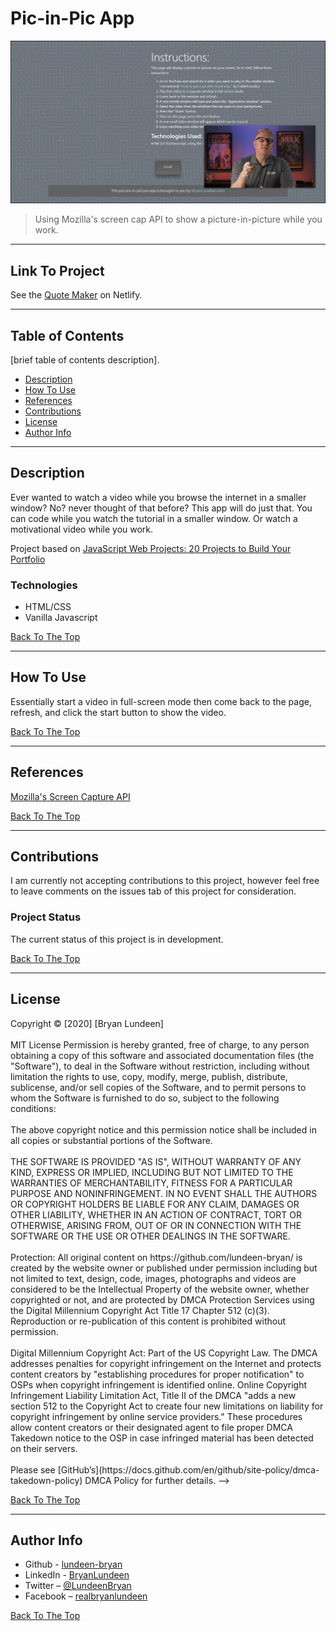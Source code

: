 # Pic-in-Pic App

![Pic-In-Pic](img/screenshot.png)

> Using Mozilla's screen cap API to show a picture-in-picture while you work.

---

## Link To Project

See the [Quote Maker](https://lundeen-bryan-quote-maker.netlify.app/) on Netlify.

---

## Table of Contents

[brief table of contents description].

- [Description](#description)
- [How To Use](#how-to-use)
- [References](#references)
- [Contributions](#contributions)
- [License](#license)
- [Author Info](#author-info)

---

## Description

Ever wanted to watch a video while you browse the internet in a smaller window? No? never thought of that before? This app will do just that. You can code while you watch the tutorial in a smaller window. Or watch a motivational video while you work.

Project based on [JavaScript Web Projects: 20 Projects to Build Your Portfolio](https://www.udemy.com/course/javascript-web-projects-to-build-your-portfolio-resume/)

### Technologies

- HTML/CSS
- Vanilla Javascript

[Back To The Top](#pic-in-pic-app)

---

## How To Use

Essentially start a video in full-screen mode then come back to the page, refresh, and click the start button to show the video.

[Back To The Top](#pic-in-pic-app)

---

## References

[Mozilla's Screen Capture API](https://developer.mozilla.org/en-US/docs/Web/API/Screen_Capture_API/Using_Screen_Capture)

[Back To The Top](#pic-in-pic-app)

---

## Contributions

I am currently not accepting contributions to this project, however feel free to leave comments on the issues tab of this project for consideration.

### Project Status

The current status of this project is in development.

[Back To The Top](#pic-in-pic-app)

---

## License

<mitlicense>
Copyright &copy; [2020] [Bryan Lundeen]
<br/><br/>
MIT License
Permission is hereby granted, free of charge, to any person obtaining a copy of this software and associated documentation files (the "Software"), to deal in the Software without restriction, including without limitation the rights to use, copy, modify, merge, publish, distribute, sublicense, and/or sell copies of the Software, and to permit persons to whom the Software is furnished to do so, subject to the following conditions:
<br/><br/>
The above copyright notice and this permission notice shall be included in all copies or substantial portions of the Software.
<br/><br/>
THE SOFTWARE IS PROVIDED "AS IS", WITHOUT WARRANTY OF ANY KIND, EXPRESS OR IMPLIED, INCLUDING BUT NOT LIMITED TO THE WARRANTIES OF MERCHANTABILITY, FITNESS FOR A PARTICULAR PURPOSE AND NONINFRINGEMENT. IN NO EVENT SHALL THE AUTHORS OR COPYRIGHT HOLDERS BE LIABLE FOR ANY CLAIM, DAMAGES OR OTHER LIABILITY, WHETHER IN AN ACTION OF CONTRACT, TORT OR OTHERWISE, ARISING FROM, OUT OF OR IN CONNECTION WITH THE SOFTWARE OR THE USE OR OTHER DEALINGS IN THE SOFTWARE.
<br/><br/>
<mitlicense>
<!—
<dmca>
Protection: All original content on https://github.com/lundeen-bryan/ is created by the website owner or published under permission including but not limited to text, design, code, images, photographs and videos are considered to be the Intellectual Property of the website owner, whether copyrighted or not, and are protected by DMCA Protection Services using the Digital Millennium Copyright Act Title 17 Chapter 512 (c)(3). Reproduction or re-publication of this content is prohibited without permission.
<br/><br/>
Digital Millennium Copyright Act: Part of the US Copyright Law. The DMCA addresses penalties for copyright infringement on the Internet and protects content creators by "establishing procedures for proper notification" to OSPs when copyright infringement is identified online. Online Copyright Infringement Liability Limitation Act, Title II of the DMCA "adds a new section 512 to the Copyright Act to create four new limitations on liability for copyright infringement by online service providers." These procedures allow content creators or their designated agent to file proper DMCA Takedown notice to the OSP in case infringed material has been detected on their servers.
<br/><br/>
Please see [GitHub’s](https://docs.github.com/en/github/site-policy/dmca-takedown-policy) DMCA Policy for further details.
<dmca>
-->

[Back To The Top](#pic-in-pic-app)

---

## Author Info

- Github - [lundeen-bryan](https://github.com/lundeen-bryan)
- LinkedIn - [BryanLundeen](https://www.linkedin.com/in/bryanlundeen/)
- Twitter – [@LundeenBryan](https://twitter.com/LundeenBryan)
- Facebook – [realbryanlundeen](https://www.facebook.com/realbryanlundeen)

[Back To The Top](#pic-in-pic-app)

